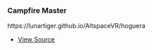 <h3>Campfire Master</h3>
<p><a href="https://lunartiger.github.io/AltspaceVR/hoguera" style="text-decoration:none">https://lunartiger.github.io/AltspaceVR/hoguera</a></p>
<ul>
	<li><a href="https://raw.githubusercontent.com/LunarTiger/AltspaceVR/master/hoguera/index.html">View Source</a></li>
</ul>